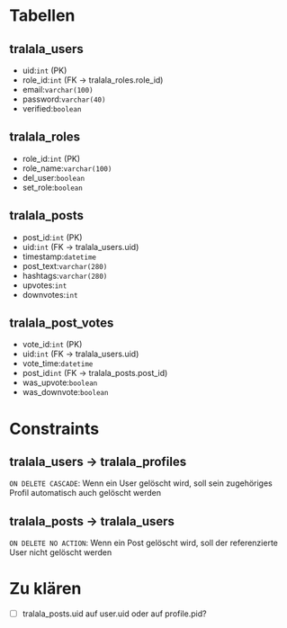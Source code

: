 # Tabellen
## tralala_users
* uid:`int` (PK)
* role_id:`int` (FK -> tralala_roles.role_id)
* email:`varchar(100)`
* password:`varchar(40)`
* verified:`boolean`

## tralala_roles
* role_id:`int` (PK)
* role_name:`varchar(100)`
* del_user:`boolean`
* set_role:`boolean`

## tralala_posts
* post_id:`int` (PK)
* uid:`int` (FK -> tralala_users.uid)
* timestamp:`datetime`
* post_text:`varchar(280)`
* hashtags:`varchar(280)`
* upvotes:`int`
* downvotes:`int`

## tralala_post_votes
* vote_id:`int` (PK)
* uid:`int` (FK -> tralala_users.uid)
* vote_time:`datetime`
* post_id`int` (FK -> tralala_posts.post_id)
* was_upvote:`boolean`
* was_downvote:`boolean`

# Constraints
## tralala_users -> tralala_profiles

`ON DELETE CASCADE`: Wenn ein User gelöscht wird, soll sein zugehöriges Profil automatisch auch gelöscht werden

## tralala_posts -> tralala_users

`ON DELETE NO ACTION`: Wenn ein Post gelöscht wird, soll der referenzierte User nicht gelöscht werden

# Zu klären

- [ ] tralala_posts.uid auf user.uid oder auf profile.pid?
